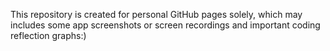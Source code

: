  This repository is created for personal GitHub pages solely, which may includes some app screenshots or screen recordings 
 and important coding reflection graphs:)
